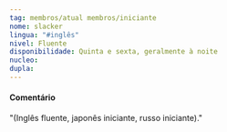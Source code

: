 ```yaml
---
tag: membros/atual membros/iniciante
nome: slacker
lingua: "#inglês"
nivel: Fluente
disponibilidade: Quinta e sexta, geralmente à noite
nucleo: 
dupla: 
---
```


#### Comentário
"(Inglês fluente, japonês iniciante, russo iniciante)."